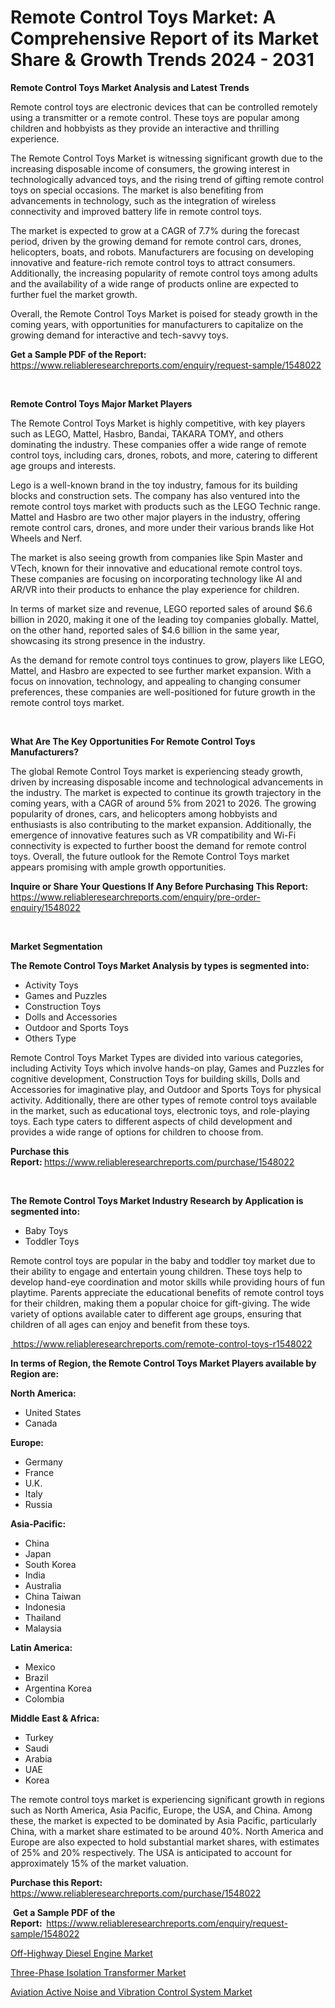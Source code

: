 <p><h1>Remote Control Toys Market: A Comprehensive Report of its Market Share & Growth Trends 2024 - 2031</h1></p><p><strong>Remote Control Toys Market Analysis and Latest Trends</strong></p>
<p><p>Remote control toys are electronic devices that can be controlled remotely using a transmitter or a remote control. These toys are popular among children and hobbyists as they provide an interactive and thrilling experience.</p><p>The Remote Control Toys Market is witnessing significant growth due to the increasing disposable income of consumers, the growing interest in technologically advanced toys, and the rising trend of gifting remote control toys on special occasions. The market is also benefiting from advancements in technology, such as the integration of wireless connectivity and improved battery life in remote control toys.</p><p>The market is expected to grow at a CAGR of 7.7% during the forecast period, driven by the growing demand for remote control cars, drones, helicopters, boats, and robots. Manufacturers are focusing on developing innovative and feature-rich remote control toys to attract consumers. Additionally, the increasing popularity of remote control toys among adults and the availability of a wide range of products online are expected to further fuel the market growth.</p><p>Overall, the Remote Control Toys Market is poised for steady growth in the coming years, with opportunities for manufacturers to capitalize on the growing demand for interactive and tech-savvy toys.</p></p>
<p><strong>Get a Sample PDF of the Report:&nbsp;</strong> <a href="https://www.reliableresearchreports.com/enquiry/request-sample/1548022">https://www.reliableresearchreports.com/enquiry/request-sample/1548022</a></p>
<p>&nbsp;</p>
<p><strong>Remote Control Toys Major Market Players</strong></p>
<p><p>The Remote Control Toys Market is highly competitive, with key players such as LEGO, Mattel, Hasbro, Bandai, TAKARA TOMY, and others dominating the industry. These companies offer a wide range of remote control toys, including cars, drones, robots, and more, catering to different age groups and interests.</p><p>Lego is a well-known brand in the toy industry, famous for its building blocks and construction sets. The company has also ventured into the remote control toys market with products such as the LEGO Technic range. Mattel and Hasbro are two other major players in the industry, offering remote control cars, drones, and more under their various brands like Hot Wheels and Nerf.</p><p>The market is also seeing growth from companies like Spin Master and VTech, known for their innovative and educational remote control toys. These companies are focusing on incorporating technology like AI and AR/VR into their products to enhance the play experience for children.</p><p>In terms of market size and revenue, LEGO reported sales of around $6.6 billion in 2020, making it one of the leading toy companies globally. Mattel, on the other hand, reported sales of $4.6 billion in the same year, showcasing its strong presence in the industry.</p><p>As the demand for remote control toys continues to grow, players like LEGO, Mattel, and Hasbro are expected to see further market expansion. With a focus on innovation, technology, and appealing to changing consumer preferences, these companies are well-positioned for future growth in the remote control toys market.</p></p>
<p>&nbsp;</p>
<p><strong>What Are The Key Opportunities For Remote Control Toys Manufacturers?</strong></p>
<p><p>The global Remote Control Toys market is experiencing steady growth, driven by increasing disposable income and technological advancements in the industry. The market is expected to continue its growth trajectory in the coming years, with a CAGR of around 5% from 2021 to 2026. The growing popularity of drones, cars, and helicopters among hobbyists and enthusiasts is also contributing to the market expansion. Additionally, the emergence of innovative features such as VR compatibility and Wi-Fi connectivity is expected to further boost the demand for remote control toys. Overall, the future outlook for the Remote Control Toys market appears promising with ample growth opportunities.</p></p>
<p><strong>Inquire or Share Your Questions If Any Before Purchasing This Report:</strong> <a href="https://www.reliableresearchreports.com/enquiry/pre-order-enquiry/1548022">https://www.reliableresearchreports.com/enquiry/pre-order-enquiry/1548022</a></p>
<p>&nbsp;</p>
<p><strong>Market Segmentation</strong></p>
<p><strong>The Remote Control Toys Market Analysis by types is segmented into:</strong></p>
<p><ul><li>Activity Toys</li><li>Games and Puzzles</li><li>Construction Toys</li><li>Dolls and Accessories</li><li>Outdoor and Sports Toys</li><li>Others Type</li></ul></p>
<p><p>Remote Control Toys Market Types are divided into various categories, including Activity Toys which involve hands-on play, Games and Puzzles for cognitive development, Construction Toys for building skills, Dolls and Accessories for imaginative play, and Outdoor and Sports Toys for physical activity. Additionally, there are other types of remote control toys available in the market, such as educational toys, electronic toys, and role-playing toys. Each type caters to different aspects of child development and provides a wide range of options for children to choose from.</p></p>
<p><strong>Purchase this Report:&nbsp;</strong><a href="https://www.reliableresearchreports.com/purchase/1548022">https://www.reliableresearchreports.com/purchase/1548022</a></p>
<p>&nbsp;</p>
<p><strong>The Remote Control Toys Market Industry Research by Application is segmented into:</strong></p>
<p><ul><li>Baby Toys</li><li>Toddler Toys</li></ul></p>
<p><p>Remote control toys are popular in the baby and toddler toy market due to their ability to engage and entertain young children. These toys help to develop hand-eye coordination and motor skills while providing hours of fun playtime. Parents appreciate the educational benefits of remote control toys for their children, making them a popular choice for gift-giving. The wide variety of options available cater to different age groups, ensuring that children of all ages can enjoy and benefit from these toys.</p></p>
<p><a href="https://www.reliableresearchreports.com/remote-control-toys-r1548022">&nbsp;https://www.reliableresearchreports.com/remote-control-toys-r1548022</a></p>
<p><strong>In terms of Region, the Remote Control Toys Market Players available by Region are:</strong></p>
<p>
    <p> <strong> North America: </strong>
        <ul>
            <li>United States</li>
            <li>Canada</li>
        </ul>
        </p> 
    <p> <strong> Europe: </strong>
        <ul>
            <li>Germany</li>
            <li>France</li>
            <li>U.K.</li>
            <li>Italy</li>
            <li>Russia</li>
        </ul>
        </p> 
    <p> <strong> Asia-Pacific: </strong>
        <ul>
            <li>China</li>
            <li>Japan</li>
            <li>South Korea</li>
            <li>India</li>
            <li>Australia</li>
            <li>China Taiwan</li>
            <li>Indonesia</li>
            <li>Thailand</li>
            <li>Malaysia</li>
        </ul>
        </p> 
    <p> <strong> Latin America: </strong>
        <ul>
            <li>Mexico</li>
            <li>Brazil</li>
            <li>Argentina Korea</li>
            <li>Colombia</li>
        </ul>
        </p> 
    <p> <strong> Middle East & Africa: </strong>
        <ul>
            <li>Turkey</li>
            <li>Saudi</li>
            <li>Arabia</li>
            <li>UAE</li>
            <li>Korea</li>
        </ul>
    </p>
    </p>
<p><p>The remote control toys market is experiencing significant growth in regions such as North America, Asia Pacific, Europe, the USA, and China. Among these, the market is expected to be dominated by Asia Pacific, particularly China, with a market share estimated to be around 40%. North America and Europe are also expected to hold substantial market shares, with estimates of 25% and 20% respectively. The USA is anticipated to account for approximately 15% of the market valuation.</p></p>
<p><strong>Purchase this Report: </strong><a href="https://www.reliableresearchreports.com/purchase/1548022">https://www.reliableresearchreports.com/purchase/1548022</a></p>
<p>&nbsp;<strong>Get a Sample PDF of the Report:&nbsp;&nbsp;</strong><a href="https://www.reliableresearchreports.com/enquiry/request-sample/1548022">https://www.reliableresearchreports.com/enquiry/request-sample/1548022</a></p>
<p><strong></strong></p>
<p><p><a href="https://www.linkedin.com/pulse/off-highway-diesel-engine-market-exploring-share-trends-future-pckke">Off-Highway Diesel Engine Market</a></p><p><a href="https://www.linkedin.com/pulse/three-phase-isolation-transformer-market-insight-trends-growth-ekbke">Three-Phase Isolation Transformer Market</a></p><p><a href="https://www.linkedin.com/pulse/aviation-active-noise-vibration-control-system-market-analysis-xxq6e">Aviation Active Noise and Vibration Control System Market</a></p></p>